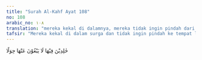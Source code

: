 ```yaml
---
title: "Surah Al-Kahf Ayat 108"
no: 108
arabic_no: ١٠٨
translation: "mereka kekal di dalamnya, mereka tidak ingin pindah dari sana."
tafsir: "Mereka kekal di dalam surga dan tidak ingin pindah ke tempat lain, karena tidak ada tempat yang lebih mulia dan lebih agung pada sisi mereka kecuali surga Firdaus."
---
```

خٰلِدِيْنَ فِيْهَا لَا يَبْغُوْنَ عَنْهَا حِوَلًا 